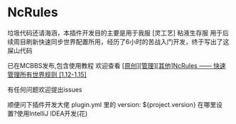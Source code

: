 # NcRules
垃圾代码还请海涵，本插件开发目的主要是用于我服 [灵工艺] 粘液生存服 用于后续周目刷新快速同步世界配置所用，经历了6小时的苦战入门开发，终于写出了这屎山代码

已在MCBBS发布,包含使用教程
欢迎查看 [[原创][管理][其他]NcRules —— 快速管理所有世界规则 [1.12-1.15]](https://www.mcbbs.net/thread-997294-1-1.html)

有任何问题欢迎提出issues

顺便问下插件开发大佬 plugin.yml 里的 version: ${project.version} 在哪里设置?使用IntelliJ IDEA开发(花)
